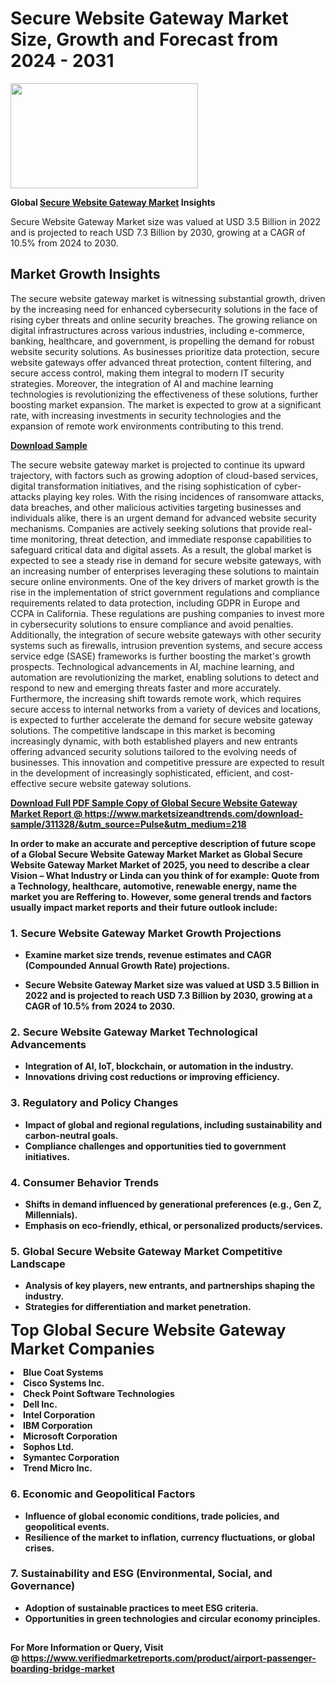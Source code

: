 <H1>Secure Website Gateway Market Size, Growth and Forecast from 2024 - 2031</H1><img class="aligncenter size-medium wp-image-584254" src="https://thirdeyenews.in/wp-content/uploads/2024/09/Global-Market-Research-300x168.jpeg" alt="" width="300" height="168" /><p><strong>Global&nbsp;<a href="https://www.marketsizeandtrends.com/download-sample/311328/&amp;utm_source=Pulse&amp;utm_medium=218">Secure Website Gateway Market</a> Insights</strong></p><p>Secure Website Gateway Market size was valued at USD 3.5 Billion in 2022 and is projected to reach USD 7.3 Billion by 2030, growing at a CAGR of 10.5% from 2024 to 2030.</p><p><h2>Market Growth Insights</h2> <p>The secure website gateway market is witnessing substantial growth, driven by the increasing need for enhanced cybersecurity solutions in the face of rising cyber threats and online security breaches. The growing reliance on digital infrastructures across various industries, including e-commerce, banking, healthcare, and government, is propelling the demand for robust website security solutions. As businesses prioritize data protection, secure website gateways offer advanced threat protection, content filtering, and secure access control, making them integral to modern IT security strategies. Moreover, the integration of AI and machine learning technologies is revolutionizing the effectiveness of these solutions, further boosting market expansion. The market is expected to grow at a significant rate, with increasing investments in security technologies and the expansion of remote work environments contributing to this trend.</p> <p><strong><a href="#">Download Sample</a></strong></p> <p>The secure website gateway market is projected to continue its upward trajectory, with factors such as growing adoption of cloud-based services, digital transformation initiatives, and the rising sophistication of cyber-attacks playing key roles. With the rising incidences of ransomware attacks, data breaches, and other malicious activities targeting businesses and individuals alike, there is an urgent demand for advanced website security mechanisms. Companies are actively seeking solutions that provide real-time monitoring, threat detection, and immediate response capabilities to safeguard critical data and digital assets. As a result, the global market is expected to see a steady rise in demand for secure website gateways, with an increasing number of enterprises leveraging these solutions to maintain secure online environments. One of the key drivers of market growth is the rise in the implementation of strict government regulations and compliance requirements related to data protection, including GDPR in Europe and CCPA in California. These regulations are pushing companies to invest more in cybersecurity solutions to ensure compliance and avoid penalties. Additionally, the integration of secure website gateways with other security systems such as firewalls, intrusion prevention systems, and secure access service edge (SASE) frameworks is further boosting the market's growth prospects. Technological advancements in AI, machine learning, and automation are revolutionizing the market, enabling solutions to detect and respond to new and emerging threats faster and more accurately. Furthermore, the increasing shift towards remote work, which requires secure access to internal networks from a variety of devices and locations, is expected to further accelerate the demand for secure website gateway solutions. The competitive landscape in this market is becoming increasingly dynamic, with both established players and new entrants offering advanced security solutions tailored to the evolving needs of businesses. This innovation and competitive pressure are expected to result in the development of increasingly sophisticated, efficient, and cost-effective secure website gateway solutions. <p><strong><a href="#"></p><p><span class=""><strong>Download Full PDF Sample Copy of Global Secure Website Gateway Market Report</strong> @ <a href="https://www.marketsizeandtrends.com/download-sample/311328/&amp;utm_source=Pulse&amp;utm_medium=218" target="_blank">https://www.marketsizeandtrends.com/download-sample/311328/&amp;utm_source=Pulse&amp;utm_medium=218</a></span></p><p>In order to make an accurate and perceptive description of future scope of a Global&nbsp;Secure Website Gateway Market Market as Global&nbsp;Secure Website Gateway Market Market of 2025, you need to describe a clear Vision &ndash; What Industry or Linda can you think of for example: Quote from a Technology, healthcare, automotive, renewable energy, name the market you are Reffering to. However, some general trends and factors usually impact market reports and their future outlook include:</p><h3>1.&nbsp;<strong>Secure Website Gateway Market Growth Projections</strong></h3><ul><li>Examine market size trends, revenue estimates and CAGR (Compounded Annual Growth Rate) projections.</li><li><p>Secure Website Gateway Market size was valued at USD 3.5 Billion in 2022 and is projected to reach USD 7.3 Billion by 2030, growing at a CAGR of 10.5% from 2024 to 2030.</p></li></ul><h3>2.&nbsp;<strong>Secure Website Gateway Market Technological Advancements</strong></h3><ul><li>Integration of AI, IoT, blockchain, or automation in the industry.</li><li>Innovations driving cost reductions or improving efficiency.</li></ul><h3>3.&nbsp;<strong>Regulatory and Policy Changes</strong></h3><ul><li>Impact of global and regional regulations, including sustainability and carbon-neutral goals.</li><li>Compliance challenges and opportunities tied to government initiatives.</li></ul><h3>4.&nbsp;<strong>Consumer Behavior Trends</strong></h3><ul><li>Shifts in demand influenced by generational preferences (e.g., Gen Z, Millennials).</li><li>Emphasis on eco-friendly, ethical, or personalized products/services.</li></ul><h3>5.&nbsp;<strong>Global Secure Website Gateway Market Competitive Landscape</strong></h3><ul><li>Analysis of key players, new entrants, and partnerships shaping the industry.</li><li>Strategies for differentiation and market penetration.</li></ul><p data-pm-slice="1 1 []"><span style="color: inherit; font-family: inherit; font-size: 25px;">Top Global Secure Website Gateway Market Companies</span></p><div class="" data-test-id=""><p><li>Blue Coat Systems</li><li> Cisco Systems Inc.</li><li> Check Point Software Technologies</li><li> Dell Inc.</li><li> Intel Corporation</li><li> IBM Corporation</li><li> Microsoft Corporation</li><li> Sophos Ltd.</li><li> Symantec Corporation</li><li> Trend Micro Inc.</li></p></div><h3>6.&nbsp;<strong>Economic and Geopolitical Factors</strong></h3><ul><li>Influence of global economic conditions, trade policies, and geopolitical events.</li><li>Resilience of the market to inflation, currency fluctuations, or global crises.</li></ul><h3>7.&nbsp;<strong>Sustainability and ESG (Environmental, Social, and Governance)</strong></h3><ul><li>Adoption of sustainable practices to meet ESG criteria.</li><li>Opportunities in green technologies and circular economy principles.</li></ul><h2><strong style="font-size: 14px;">For More Information or Query, Visit @&nbsp;</strong><a style="background-color: #ffffff; font-size: 14px;" href="https://www.marketsizeandtrends.com/report/secure-website-gateway-market/" target="_blank">https://www.verifiedmarketreports.com/product/airport-passenger-boarding-bridge-market</a></h2>
